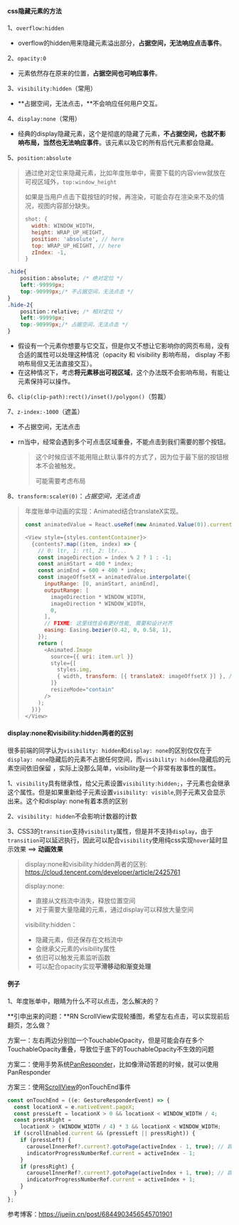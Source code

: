 #### css隐藏元素的方法

1、`overflow:hidden`

- overflow的hidden用来隐藏元素溢出部分，**占据空间，无法响应点击事件**。

2、`opacity:0`

- 元素依然存在原来的位置，**占据空间也可响应事件**。

3、`visibility:hidden`（常用）

- **占据空间，无法点击，**不会响应任何用户交互。

4、`display:none`（常用）

- 经典的display隐藏元素，这个是彻底的隐藏了元素，**不占据空间，也就不影响布局，当然也无法响应事件**。该元素以及它的所有后代元素都会隐藏。

5、`position:absolute`

> 通过绝对定位来隐藏元素，比如年度账单中，需要下载的内容view就放在可视区域外，`top:window_height`
>
> 如果是当用户点击下载按钮的时候，再渲染，可能会存在渲染来不及的情况，视图内容部分缺失。
>
> ```js
> shot: {
>   width: WINDOW_WIDTH,
>   height: WRAP_UP_HEIGHT,
>   position: 'absolute', // here
>   top: WRAP_UP_HEIGHT, // here
>   zIndex: -1,
> }
> ```
>
> 

```css
.hide{
    position：absolute; /* 绝对定位 */
    left:-99999px;
    top:-90999px;/* 不占据空间，无法点击 */
}
.hide-2{
    position：relative; /* 相对定位 */
    left:-99999px;
    top:-90999px;/* 占据空间，无法点击 */
}
```

- 假设有一个元素你想要与它交互，但是你又不想让它影响你的网页布局，没有合适的属性可以处理这种情况（opacity 和 visibility 影响布局， display 不影响布局但又无法直接交互）。
- 在这种情况下，考虑**将元素移出可视区域**，这个办法既不会影响布局，有能让元素保持可以操作。

6、`clip(clip-path):rect()/inset()/polygon()`（剪裁）

7、`z-index:-1000`（遮盖）

- 不占据空间，无法点击

- rn当中，经常会遇到多个可点击区域重叠，不能点击到我们需要的那个按钮。

  > 这个时候应该不能用阻止默认事件的方式了，因为位于最下层的按钮根本不会被触发。
  >
  > 可能需要考虑布局

8、`transform:scaleY(0)`：*占据空间，无法点击*

> 年度账单中动画的实现：Animated结合translateX实现。
>
> ```js
> const animatedValue = React.useRef(new Animated.Value(0)).current; // 创建value
> 
> <View style={styles.contentContainer}>
>   {contents?.map((item, index) => {
>     // 0: ltr, 1: rtl, 2: ltr...
>     const imageDirection = index % 2 ? 1 : -1;
>     const animStart = 400 * index;
>     const animEnd = 600 + 400 * index;
>     const imageOffsetX = animatedValue.interpolate({
>       inputRange: [0, animStart, animEnd],
>       outputRange: [
>         imageDirection * WINDOW_WIDTH,
>         imageDirection * WINDOW_WIDTH,
>         0,
>       ],
>       // FIXME: 这里线性会有更好性能, 需要和设计对齐
>       easing: Easing.bezier(0.42, 0, 0.58, 1),
>     });
>     return (
>       <Animated.Image
>         source={{ uri: item.url }}
>         style={[
>           styles.img,
>           { width, transform: [{ translateX: imageOffsetX }] }, // here，会达到卡片从左向右滑出的效果
>         ]}
>         resizeMode="contain"
>       />
>     );
>   })}
> </View>
> ```
>
> 

#### display:none和visibility:hidden两者的区别

很多前端的同学认为`visibility: hidden`和`display: none`的区别仅仅在于`display: none`隐藏后的元素不占据任何空间，而`visibility: hidden`隐藏后的元素空间依旧保留 ，实际上没那么简单，visibility是一个非常有故事性的属性。

1、`visibility`具有继承性，给父元素设置`visibility:hidden;`，子元素也会继承这个属性。但是如果重新给子元素设置`visibility: visible`,则子元素又会显示出来。这个和display: none有着本质的区别

2、`visibility: hidden`不会影响计数器的计数

3、CSS3的`transition`支持`visibility`属性，但是并不支持`display`，由于`transition`可以延迟执行，因此可以配合`visibility`使用纯css实现`hover`延时显示效果 ==> **动画效果**

> display:none和visibility:hidden两者的区别: https://cloud.tencent.com/developer/article/2425761
>
> display:none:
>
> - 直接从文档流中消失，释放位置空间
> - 对于需要大量隐藏的元素，通过display可以释放大量空间
>
> visibility:hidden：
>
> - 隐藏元素，但还保存在文档流中
> - 会继承父元素的visibility属性
> - 依旧可以触发元素监听函数
> - 可以配合opacity实现**平滑移动和渐变处理**



#### 例子

1、年度账单中，眼睛为什么不可以点击，怎么解决的？

**引申出来的问题：**RN ScrollView实现轮播图，希望左右点击，可以实现前后翻页，怎么做？

方案一：左右两边分别加一个TouchableOpacity，但是可能会存在多个TouchableOpacity重叠，导致位于底下的TouchableOpacity不生效的问题

方案二：使用手势系统[PanResponder](https://reactnative.cn/docs/panresponder)，比如像滑动答题的时候，就可以使用PanResponder

方案三：使用[ScrollView](https://reactnative.cn/docs/scrollview)的onTouchEnd事件

```js
const onTouchEnd = ((e: GestureResponderEvent) => {
  const locationX = e.nativeEvent.pageX;
  const pressLeft = locationX > 0 && locationX < WINDOW_WIDTH / 4;
  const pressRight =
    locationX > (WINDOW_WIDTH / 4) * 3 && locationX < WINDOW_WIDTH;
  if (scrollEnabled.current && (pressLeft || pressRight)) {
    if (pressLeft) {
      carouselInnerRef?.current?.gotoPage(activeIndex - 1, true); // 跳转到下一页
      indicatorProgressNumberRef.current = activeIndex - 1;
    }
    if (pressRight) {
      carouselInnerRef?.current?.gotoPage(activeIndex + 1, true); // 跳转到上一页
      indicatorProgressNumberRef.current = activeIndex + 1;
    }
  }
};
```



参考博客：https://juejin.cn/post/6844903456545701901